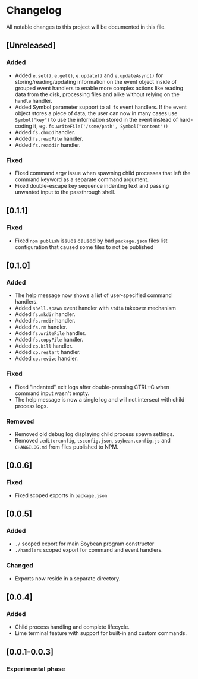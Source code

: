 # Changelog

All notable changes to this project will be documented in this file.

## [Unreleased]

### Added
- Added `e.set()`, `e.get()`, `e.update()` and `e.updateAsync()` for storing/reading/updating information on the event object inside of grouped event handlers to enable more complex actions like reading data from the disk, processing files and alike without relying on the `handle` handler.
- Added Symbol parameter support to all `fs` event handlers. If the event object stores a piece of data, the user can now in many cases use `Symbol("key")` to use the information stored in the event instead of hard-coding it, eg. `fs.writeFile('/some/path', Symbol("content"))`
- Added `fs.chmod` handler.
- Added `fs.readFile` handler.
- Added `fs.readdir` handler.

### Fixed
- Fixed command argv issue when spawning child processes that left the command keyword as a separate command argument.
- Fixed double-escape key sequence indenting text and passing unwanted input to the passthrough shell.

## [0.1.1]

### Fixed
- Fixed `npm publish` issues caused by bad `package.json` files list configuration that caused some files to not be published

## [0.1.0]

### Added
- The help message now shows a list of user-specified command handlers.
- Added `shell.spawn` event handler with `stdin` takeover mechanism
- Added `fs.mkdir` handler.
- Added `fs.rmdir` handler.
- Added `fs.rm` handler.
- Added `fs.writeFile` handler.
- Added `fs.copyFile` handler.
- Added `cp.kill` handler.
- Added `cp.restart` handler.
- Added `cp.revive` handler.

### Fixed
- Fixed "indented" exit logs after double-pressing CTRL+C when command input wasn't empty.
- The help message is now a single log and will not intersect with child process logs.

### Removed
- Removed old debug log displaying child process spawn settings.
- Removed `.editorconfig`, `tsconfig.json`, `soybean.config.js` and `CHANGELOG.md` from files published to NPM.

## [0.0.6]

### Fixed
- Fixed scoped exports in `package.json`

## [0.0.5]

### Added
- `./` scoped export for main Soybean program constructor
- `./handlers` scoped export for command and event handlers.

### Changed
- Exports now reside in a separate directory.

## [0.0.4]

### Added
- Child process handling and complete lifecycle.
- Lime terminal feature with support for built-in and custom commands.

## [0.0.1-0.0.3]

### Experimental phase